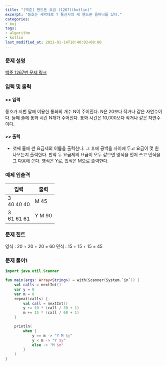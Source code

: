 ```yaml
---
title: "[백준] 핸드폰 요금 (1267)(kotlin)"
excerpt: "동호는 새악대로 T 통신사의 새 핸드폰 옴머나를 샀다."
categories:
- boj
tags:
- algorithm
- kotlin
last_modified_at: 2021-01-14T10:40:02+09:00
---
```



### 문제 설명
[백준 1267번 문제 링크](https://www.acmicpc.net/problem/1267#description)




### 입력 및 출력
#### >> 입력
동호가 저번 달에 이용한 통화의 개수 N이 주어진다. N은 20보다 작거나 같은 자연수이다. 둘째 줄에 통화 시간 N개가 주어진다. 통화 시간은 10,000보다 작거나 같은 자연수이다.



#### >> 출력
* 첫째 줄에 싼 요금제의 이름을 출력한다. 그 후에 공백을 사이에 두고 요금이 몇 원 나오는지 출력한다. 만약 두 요금제의 요금이 모두 같으면 영식을 먼저 쓰고 민식을 그 다음에 쓴다.
영식은 Y로, 민식은 M으로 출력한다.





### 예제 입출력


|입력|출력|
|-----|------|
|3<br>40 40 40|M 45|
|3<br>61 61 61|Y M 90|




### 문제 힌트


영식 : 20 + 20 + 20 = 60 민식 : 15 + 15 + 15 = 45




### 문제 풀이1
```kotlin
import java.util.Scanner

fun main(args: Array<String>) = with(Scanner(System.`in`)) {
    val calls = nextInt()
    var y = 0
    var m = 0
    repeat(calls) {
        val call = nextInt()
        y += 10 * (call / 30 + 1)
        m += 15 * (call / 60 + 1)
    }

    println(
        when {
            y == m -> "Y M $y"
            y < m -> "Y $y"
            else -> "M $m"
        }
    )
}
```